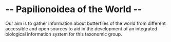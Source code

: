 -- Papilionoidea of the World -- 
================================
Our aim is to gather information about butterflies of the world from different accessible and open sources
to aid in the development of an integrated biological information system for this taxonomic group.

